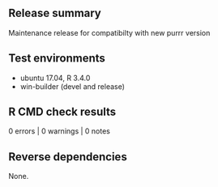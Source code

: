 ## Release summary

Maintenance release for compatibilty with new purrr version

## Test environments
* ubuntu 17.04, R 3.4.0
* win-builder (devel and release)

## R CMD check results

0 errors | 0 warnings | 0 notes

## Reverse dependencies

None.
